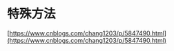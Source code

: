 # 特殊方法

[https://www.cnblogs.com/chang1203/p/5847490.html](https://www.cnblogs.com/chang1203/p/5847490.html)

